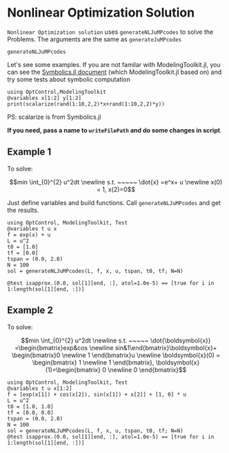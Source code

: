 # Nonlinear Optimization Solution

`Nonlinear Optimization solution` uses `generateNLJuMPcodes` to solve the Problems. The arguments are the same as `generateJuMPcodes`

```@docs
generateNLJuMPcodes
```

Let's see some examples. If you are not familar with ModelingToolkit.jl, you can see the [Symbolics.jl  document](https://symbolics.juliasymbolics.org/dev/) (which ModelingToolkit.jl based on) and try some tests about symbolic computation

```@example
using OptControl,ModelingToolkit
@variables x[1:2] y[1:2]
print(scalarize(rand(1:10,2,2)*x+rand(1:10,2,2)*y))
```

PS: scalarize is from Symbolics.jl

**If you need, pass a name to  `writeFilePath`  and do some changes in script**.

## Example 1

To solve:

```math
min \int_{0}^{2} u^2dt \newline s.t. ~~~~~ \dot{x} =e^x+ u \newline x(0) = 1, x(2)=0
```

Just define variables and build functions. Call `generateNLJuMPcodes` and get the results.

```@example
using OptControl, ModelingToolkit, Test
@variables t u x
f = exp(x) + u
L = u^2
t0 = [1.0]
tf = [0.0]
tspan = (0.0, 2.0)
N = 100
sol = generateNLJuMPcodes(L, f, x, u, tspan, t0, tf; N=N)

@test isapprox.(0.0, sol[1][end, :], atol=1.0e-5) == [true for i in 1:length(sol[1][end, :])]

```

## Example 2

To solve:

```math
min \int_{0}^{2} u^2dt \newline s.t. ~~~~~ \dot{\boldsymbol{x}} =\begin{bmatrix}exp&cos \newline sin&1\end{bmatrix}\boldsymbol{x}+ \begin{bmatrix}0 \newline 1 \end{bmatrix}u \newline \boldsymbol{x}(0) = \begin{bmatrix} 1 \newline 1 \end{bmatrix}, \boldsymbol{x}(1)=\begin{bmatrix} 0 \newline 0 \end{bmatrix}
```

```@example
using OptControl, ModelingToolkit, Test
@variables t u x[1:2]
f = [exp(x[1]) + cos(x[2]), sin(x[1]) + x[2]] + [1, 0] * u
L = u^2
t0 = [1.0, 1.0]
tf = [0.0, 0.0]
tspan = (0.0, 2.0)
N = 100
sol = generateNLJuMPcodes(L, f, x, u, tspan, t0, tf; N=N)
@test isapprox.(0.0, sol[1][end, :], atol=1.0e-5) == [true for i in 1:length(sol[1][end, :])]
```
